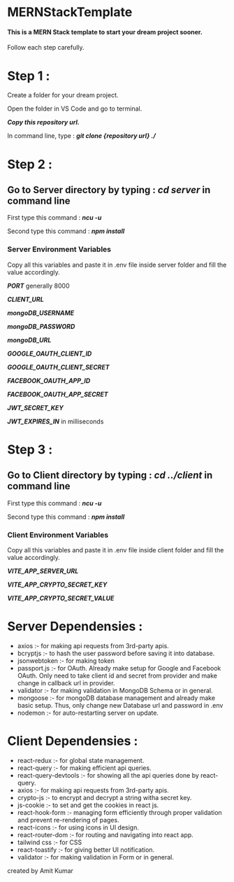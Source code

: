 # MERNStackTemplate

<h4>This is a MERN Stack template to start your dream project sooner.</h4>
<p>Follow each step carefully.</p>

<h1>Step 1 :</h1>
<p>Create a folder for your dream project.</p>
<p>Open the folder in VS Code and go to terminal.</p>
<p><i><strong>Copy this repository url.</strong></i></p>
<p>In command line, type : <i><strong>git clone {repository url} ./</strong></i></p>

<h1>Step 2 :</h1>
<h2>Go to Server directory by typing : <i><strong>cd server</strong></i> in command line</h2>
<p>First type this command : <i><strong>ncu -u</strong></i></p>
<p>Second type this command : <i><strong>npm install</strong></i></p>

<h3>Server Environment Variables</h3>
<p>Copy all this variables and paste it in .env file inside server folder and fill the value accordingly.</p>
<p><i><strong>PORT</strong></i> generally 8000</p>
<p><i><strong>CLIENT_URL</strong></i></p>
<p><i><strong>mongoDB_USERNAME</strong></i></p>
<p><i><strong>mongoDB_PASSWORD</strong></i></p>
<p><i><strong>mongoDB_URL</strong></i></p>
<p><i><strong>GOOGLE_OAUTH_CLIENT_ID</strong></i></p>
<p><i><strong>GOOGLE_OAUTH_CLIENT_SECRET</strong></i></p>
<p><i><strong>FACEBOOK_OAUTH_APP_ID</strong></i></p>
<p><i><strong>FACEBOOK_OAUTH_APP_SECRET</strong></i></p>
<p><i><strong>JWT_SECRET_KEY</strong></i></p>
<p><i><strong>JWT_EXPIRES_IN</strong></i> in milliseconds</p>

<h1>Step 3 :</h1>
<h2>Go to Client directory by typing : <i><strong>cd ../client</strong></i> in command line</h2>
<p>First type this command : <i><strong>ncu -u</strong></i></p>
<p>Second type this command : <i><strong>npm install</strong></i></p>

<h3>Client Environment Variables</h3>
<p>Copy all this variables and paste it in .env file inside client folder and fill the value accordingly.</p>
<p><i><strong>VITE_APP_SERVER_URL</strong></i></p>
<p><i><strong>VITE_APP_CRYPTO_SECRET_KEY</strong></i></p>
<p><i><strong>VITE_APP_CRYPTO_SECRET_VALUE</strong></strong></i></p>

<h1>Server Dependensies :</h1>
<ul>
  <li>axios :- for making api requests from 3rd-party apis.</li>
  <li>bcryptjs :- to hash the user password before saving it into database.</li>
  <li>jsonwebtoken :- for making token </li>
  <li>passport.js :- for OAuth. Already make setup for Google and Facebook OAuth. Only need to take client id and secret from provider and make change in callback url in provider.</li>
  <li>validator :- for making validation in MongoDB Schema or in general.</li>
  <li>mongoose :- for mongoDB database management and already make basic setup. Thus, only change new Database url and password in .env</li>
  <li>nodemon :- for auto-restarting server on update.</li>
</ul>

<h1>Client Dependensies :</h1>
<ul>
  <li>react-redux :- for global state management.</li>
  <li>react-query :- for making efficient api queries.</li>
  <li>react-query-devtools :- for showing all the api queries done by react-query.</li>
  <li>axios :- for making api requests from 3rd-party apis.</li>
  <li>crypto-js :- to encrypt and decrypt a string witha secret key.</li>
  <li>js-cookie :- to set and get the cookies in react js.</li>
  <li>react-hook-form :- managing form efficiently through proper validation and prevent re-rendering of pages.</li>
  <li>react-icons :- for using icons in UI design.</li>
  <li>react-router-dom :- for routing and navigating into react app.</li>
  <li>tailwind css :- for CSS</li>
  <li>react-toastify :- for giving better UI notification.</li>
  <li>validator :- for making validation in Form or in general.</li>
</ul>

<p>created by Amit Kumar</p>

